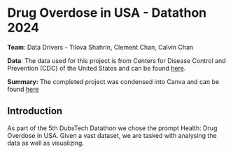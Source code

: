 # Drug Overdose in USA - Datathon 2024

**Team**: Data Drivers - Tilova Shahrin, Clement Chan, Calvin Chan

**Data**: The data used for this project is from Centers for Disease Control and Prevention (CDC) of the United States and can be found [here](https://data.cdc.gov/NCHS/Drug-overdose-death-rates-by-drug-type-sex-age-rac/95ax-ymtc/about_data).

**Summary:** The completed project was condensed into Canva and can be found [here](https://www.canva.com/design/DAGFomUzUvM/bG88lGqbX-LGPlZK6Tw3Yw/view?utm_content=DAGFomUzUvM&utm_campaign=designshare&utm_medium=link&utm_source=editor)

## Introduction 
As part of the 5th DubsTech Datathon we chose the prompt Health: Drug Overdose in USA. Given a vast dataset, we are tasked with analysing the data as well as visualizing. 
